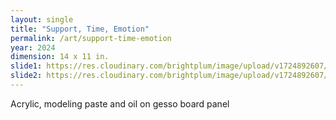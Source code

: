 ```yaml
---
layout: single
title: "Support, Time, Emotion"
permalink: /art/support-time-emotion
year: 2024
dimension: 14 x 11 in.
slide1: https://res.cloudinary.com/brightplum/image/upload/v1724892607/ashleyjan/2024/Support_Time_Emotion.png
slide2: https://res.cloudinary.com/brightplum/image/upload/v1724892607/ashleyjan/2024/Support_Time_Emotion.png
---
```


Acrylic, modeling paste and oil on gesso board panel